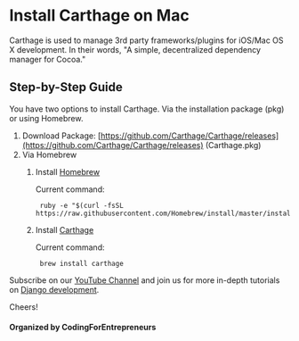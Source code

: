 # Install Carthage on Mac

Carthage is used to manage 3rd party frameworks/plugins for iOS/Mac OS X development. In their words, "A simple, decentralized dependency manager for Cocoa."



## Step-by-Step Guide
You have two options to install Carthage. Via the installation package (pkg) or using Homebrew.

1. Download Package: [https://github.com/Carthage/Carthage/releases](https://github.com/Carthage/Carthage/releases) (Carthage.pkg)
2. Via Homebrew
	1. Install [Homebrew](http://brew.sh/)

		Current command:

			
			ruby -e "$(curl -fsSL https://raw.githubusercontent.com/Homebrew/install/master/install)"
			

	2. Install [Carthage](https://github.com/Carthage/Carthage/)

		Current command:

			
			brew install carthage
			




Subscribe on our [YouTube Channel](http://joincfe.com/youtube) and join us for more in-depth tutorials on [Django development](http://joincfe.com/enroll).


Cheers!


#### Organized by CodingForEntrepreneurs